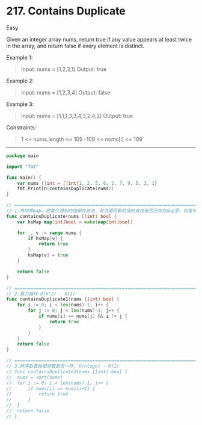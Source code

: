 # 217. Contains Duplicate

Easy

Given an integer array nums, return true if any value appears at least twice in the array, and return false if every element is distinct.

 

Example 1:
> Input: nums = [1,2,3,1]
Output: true

Example 2:
> Input: nums = [1,2,3,4]
Output: false

Example 3:
> Input: nums = [1,1,1,3,3,4,3,2,4,2]
Output: true
 

Constraints:
> 1 <= nums.length <= 105
-109 <= nums[i] <= 109

---

```go
package main

import "fmt"

func main() {
	var nums []int = []int{1, 2, 5, 6, 2, 7, 9, 5, 3, 1}
	fmt.Println(containsDuplicate(nums))
}

// ================================================================================================================================
// 1.用哈希map，把每个遇到的值都存进去，每次遍历新的值时查找是否已存在map里，如果有，返回true
func containsDuplicate(nums []int) bool {
	var hsMap map[int]bool = make(map[int]bool)

	for _, v := range nums {
		if hsMap[v] {
			return true
		}
		hsMap[v] = true
	}

	return false
}

// ================================================================================================================================
// 2.暴力循环 O(n^2) - O(1)
func containsDuplicate1(nums []int) bool {
	for i := 0; i < len(nums)-1; i++ {
		for j := 0; j < len(nums)-1; j++ {
			if nums[i] == nums[j] && i != j {
				return true
			}
		}
	}
	return false
}

// ================================================================================================================================
// 3.排序后查找相邻数是否一样, O(nlogn) - O(1)
// func containsDuplicate2(nums []int) bool {
// 	nums = sort(nums)
// 	for i := 0; i < len(nums)-1; i++ {
// 		if nums[i] == nums[i+1] {
// 			return true
// 		}
// 	}
// 	return false
// }

```